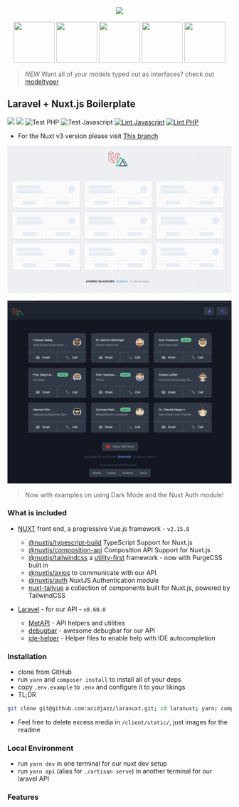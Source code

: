 <p align="center">
  <img src="https://raw.githubusercontent.com/acidjazz/laranuxt/master/client/static/laranuxt.png" />
</p>

<p align="center">
  <a href="https://laravel.com"><img src="https://upload.wikimedia.org/wikipedia/commons/thumb/9/9a/Laravel.svg/1200px-Laravel.svg.png" width="92" height="92" /></a>
  <a href="https://vuejs.org"><img src="https://vuejs.org/images/logo.png" width="92" height="92" /></a>
  <a href="https://www.typescriptlang.org/"><img src="https://miro.medium.com/max/816/1*mn6bOs7s6Qbao15PMNRyOA.png" width="92" height="92" /></a>
  <a href="https://tailwindcss.com"><img src="https://pbs.twimg.com/profile_images/1278691829135876097/I4HKOLJw_400x400.png" width="92" height="92" /></a>
  <a href="https://github.com/acidjazz/metapi"><img src="https://github.com/acidjazz/metapi/raw/master/logo.png" width="92" height="92" /></a>
</p>


> *NEW* Want all of your models typed out as interfaces? check out [modeltyper](https://github.com/fumeapp/modeltyper)

## Laravel + Nuxt.js Boilerplate

[![](https://img.shields.io/badge/nuxt.js-v2.15.8-04C690.svg)](https://nuxtjs.org)
[![](https://img.shields.io/badge/Laravel-v8.60.0-ff2e21.svg)](https://laravel.com)
![Test PHP](https://github.com/acidjazz/laranuxt/workflows/Test%20PHP/badge.svg)
![Test Javascript](https://github.com/acidjazz/laranuxt/workflows/Test%20Javascript/badge.svg)
[![Lint Javascript](https://github.com/acidjazz/laranuxt/actions/workflows/lint-js.yml/badge.svg)](https://github.com/acidjazz/laranuxt/actions/workflows/lint-js.yml)
[![Lint PHP](https://github.com/acidjazz/laranuxt/actions/workflows/lint-php.yml/badge.svg)](https://github.com/acidjazz/laranuxt/actions/workflows/lint-php.yml)

* For the Nuxt v3 version please visit [This branch](https://github.com/fumeapp/laranuxt)

![](client/static/laranuxt.gif?raw=true)

![](client/static/darkmode.png?raw=true)
> Now with examples on using Dark Mode and the Nuxt Auth module!


### What is included

* [NUXT](https://nuxtjs.org) front end, a progressive Vue.js framework - `v2.15.8`
  * [@nuxtjs/typescript-build](https://typescript.nuxtjs.org/) TypeScript Support for Nuxt.js
  * [@nuxtjs/composition-api](https://composition-api.nuxtjs.org/) Composition API Support for Nuxt.js
  * [@nuxtjs/tailwindcss](https://tailwindcss.nuxtjs.org/) a [utility-first](https://tailwindcss.com) framework - now with PurgeCSS built in
  * [@nuxtjs/axios](https://github.com/nuxt-community/axios-module) to communicate with our API 
  * [@nuxtjs/auth](https://auth.nuxtjs.org/) NuxtJS Authentication module 
  * [nuxt-tailvue](https://github.com/acidjazz/nuxt-tailvue) a collection of components built for Nuxt.js, powered by TailwindCSS

* [Laravel](https://laravel.com) - for our API - `v8.60.0`
  * [MetAPI](https://github.com/acidjazz/metapi) - API helpers and utilities
  * [debugbar](https://github.com/barryvdh/laravel-debugbar) - awesome debugbar for our API
  * [ide-helper](https://github.com/barryvdh/laravel-ide-helper) - Helper files to enable help with IDE autocompletion

### Installation

* clone from GitHub
* run `yarn` and `composer install` to install all of your deps
* copy `.env.example` to `.env` and configure it to your likings
* TL;DR
 ```bash
git clone git@github.com:acidjazz/laranuxt.git; cd laranuxt; yarn; composer install; cp .env.example .env;
 ```
* Feel free to delete excess media in  `/client/static/`, just images for the readme


### Local Environment
* run `yarn dev` in one terminal for our nuxt dev setup
* run `yarn api` (alias for `./artisan serve`) in another terminal for our laravel API

### Features

